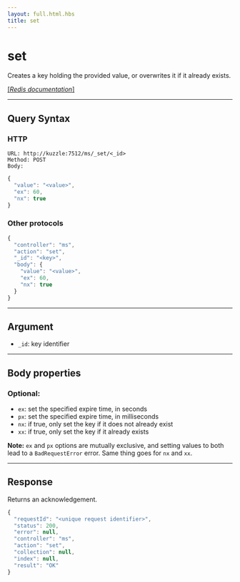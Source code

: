 ```yaml
---
layout: full.html.hbs
title: set
---
```


# set

<SinceBadge version="1.0.0" />

Creates a key holding the provided value, or overwrites it if it already exists.

[[_Redis documentation_]](https://redis.io/commands/set)

---

## Query Syntax

### HTTP

```http
URL: http://kuzzle:7512/ms/_set/<_id>
Method: POST
Body:
```

```js
{
  "value": "<value>",
  "ex": 60,
  "nx": true
}
```

### Other protocols

```js
{
  "controller": "ms",
  "action": "set",
  "_id": "<key>",
  "body": {
    "value": "<value>",
    "ex": 60,
    "nx": true
  }
}
```

---

## Argument

- `_id`: key identifier

---

## Body properties

### Optional:

- `ex`: set the specified expire time, in seconds
- `px`: set the specified expire time, in milliseconds
- `nx`: if true, only set the key if it does not already exist
- `xx`: if true, only set the key if it already exists

**Note:** `ex` and `px` options are mutually exclusive, and setting values to both lead to a `BadRequestError` error. Same thing goes for `nx` and `xx`.

---

## Response

Returns an acknowledgement.

```javascript
{
  "requestId": "<unique request identifier>",
  "status": 200,
  "error": null,
  "controller": "ms",
  "action": "set",
  "collection": null,
  "index": null,
  "result": "OK"
}
```
